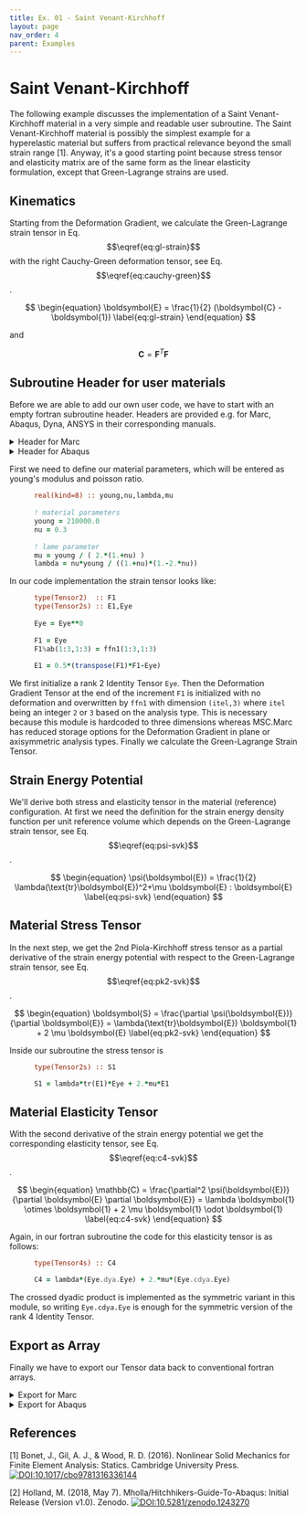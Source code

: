 ```yaml
---
title: Ex. 01 - Saint Venant-Kirchhoff
layout: page
nav_order: 4
parent: Examples
---
```


# Saint Venant-Kirchhoff

The following example discusses the implementation of a Saint Venant-Kirchhoff material in a very simple and readable user subroutine. The Saint Venant-Kirchhoff material is possibly the simplest example for a hyperelastic material but suffers from practical relevance beyond the small strain range [1]. Anyway, it's a good starting point because stress tensor and elasticity matrix are of the same form as the linear elasticity formulation, except that Green-Lagrange strains are used.

## Kinematics
Starting from the Deformation Gradient, we calculate the Green-Lagrange strain tensor in Eq. $$\eqref{eq:gl-strain}$$ with the right Cauchy-Green deformation tensor, see Eq. $$\eqref{eq:cauchy-green}$$.

$$
\begin{equation}
  \boldsymbol{E} = \frac{1}{2} (\boldsymbol{C} - \boldsymbol{1}) \label{eq:gl-strain}
\end{equation}
$$

and 

$$
\begin{equation}
  \boldsymbol{C} = \boldsymbol{F}^T \boldsymbol{F} \label{eq:cauchy-green}
\end{equation}
$$

## Subroutine Header for user materials
Before we are able to add our own user code, we have to start with an empty fortran subroutine header. Headers are provided e.g. for Marc, Abaqus, Dyna, ANSYS in their corresponding manuals.

<details markdown="block">
<summary>Header for Marc</summary>

### HYPELA2 for Marc

```fortran
      include 'ttb/ttb_library.f'

      subroutine hypela2(d,g,e,de,s,t,dt,ngens,m,nn,kcus,matus,ndi,
     2             nshear,disp,dispt,coord,ffn,frotn,strechn,eigvn,ffn1,
     3                   frotn1,strechn1,eigvn1,ncrd,itel,ndeg,ndm,
     4                   nnode,jtype,lclass,ifr,ifu)

      use Tensor
      implicit none
     
      integer :: ifr,ifu,itel,jtype,ncrd,ndeg,ndi,ndm,ngens,
     *           nn,nnode,nshear
      integer,      dimension(2)       :: m,matus,kcus,lclass
      real(kind=8), dimension(*)       :: e,de,t,dt,g,s
      real(kind=8), dimension(itel)    :: strechn,strechn1
      real(kind=8), dimension(ngens,*) :: d
      real(kind=8), dimension(ncrd,*)  :: coord
      real(kind=8), dimension(ndeg,*)  :: disp, dispt
      real(kind=8), dimension(itel,3)  :: ffn,ffn1,frotn,frotn1
      real(kind=8), dimension(itel,*)  :: eigvn,eigvn1
      
      ! ...user code...
      
      return
      end
```

</details>

<details markdown="block">
<summary>Header for Abaqus</summary>

### UMAT for Abaqus

```fortran
      include 'ttb/ttb_library.f'

      SUBROUTINE UMAT(STRESS,STATEV,DDSDDE,SSE,SPD,SCD,
     1 RPL,DDSDDT,DRPLDE,DRPLDT,
     2 STRAN,DSTRAN,TIME,DTIME,TEMP,DTEMP,PREDEF,DPRED,CMNAME,
     3 NDI,NSHR,NTENS,NSTATV,PROPS,NPROPS,COORDS,DROT,PNEWDT,
     4 CELENT,DFGRD0,DFGRD1,NOEL,NPT,LAYER,KSPT,JSTEP,KINC)

      use Tensor
      implicit none

      CHARACTER*80 CMNAME
      DIMENSION STRESS(NTENS),STATEV(NSTATV),
     1 DDSDDE(NTENS,NTENS),DDSDDT(NTENS),DRPLDE(NTENS),
     2 STRAN(NTENS),DSTRAN(NTENS),TIME(2),PREDEF(1),DPRED(1),
     3 PROPS(NPROPS),COORDS(3),DROT(3,3),DFGRD0(3,3),DFGRD1(3,3),
     4 JSTEP(4)
      
      ! ...user code...
      
      return
      end
```

</details>

First we need to define our material parameters, which will be entered as young's modulus and poisson ratio.

```fortran
      real(kind=8) :: young,nu,lambda,mu
      
      ! material parameters
      young = 210000.0
      nu = 0.3
      
      ! lame parameter
      mu = young / ( 2.*(1.+nu) )
      lambda = nu*young / ((1.+nu)*(1.-2.*nu))
```

In our code implementation the strain tensor looks like:

```fortran
      type(Tensor2)  :: F1
      type(Tensor2s) :: E1,Eye
      
      Eye = Eye**0
      
      F1 = Eye
      F1%ab(1:3,1:3) = ffn1(1:3,1:3)
      
      E1 = 0.5*(transpose(F1)*F1-Eye)
```

We first initialize a rank 2 Identity Tensor `Eye`. Then the Deformation Gradient Tensor at the end of the increment `F1` is initialized with no deformation and overwritten by `ffn1` with dimension `(itel,3)` where `itel` being an integer `2` or `3` based on the analysis type. This is necessary because this module is hardcoded to three dimensions whereas MSC.Marc has reduced storage options for the Deformation Gradient in plane or axisymmetric analysis types. Finally we calculate the Green-Lagrange Strain Tensor.

## Strain Energy Potential
We'll derive both stress and elasticity tensor in the material (reference) configuration. At first we need the definition for the strain energy density function per unit reference volume which depends on the Green-Lagrange strain tensor, see Eq. $$\eqref{eq:psi-svk}$$.

$$
\begin{equation}
  \psi(\boldsymbol{E}) = \frac{1}{2} \lambda(\text{tr}\boldsymbol{E})^2+\mu \boldsymbol{E} : \boldsymbol{E}
  \label{eq:psi-svk}
\end{equation}
$$

## Material Stress Tensor
In the next step, we get the 2nd Piola-Kirchhoff stress tensor as a partial derivative of the strain energy potential with respect to the Green-Lagrange strain tensor, see Eq. $$\eqref{eq:pk2-svk}$$.

$$
\begin{equation}
  \boldsymbol{S} = \frac{\partial \psi(\boldsymbol{E})}{\partial \boldsymbol{E}} = \lambda(\text{tr}\boldsymbol{E}) \boldsymbol{1} + 2 \mu \boldsymbol{E}
  \label{eq:pk2-svk}
\end{equation}
$$

Inside our subroutine the stress tensor is

```fortran
      type(Tensor2s) :: S1

      S1 = lambda*tr(E1)*Eye + 2.*mu*E1
```

## Material Elasticity Tensor
With the second derivative of the strain energy potential we get the corresponding elasticity tensor, see Eq. $$\eqref{eq:c4-svk}$$.

$$
\begin{equation}
  \mathbb{C} = \frac{\partial^2 \psi(\boldsymbol{E})}{\partial \boldsymbol{E} \partial \boldsymbol{E}} = \lambda \boldsymbol{1} \otimes \boldsymbol{1} + 2 \mu \boldsymbol{1} \odot \boldsymbol{1}
  \label{eq:c4-svk}
\end{equation}
$$

Again, in our fortran subroutine the code for this elasticity tensor is as follows:

```fortran
      type(Tensor4s) :: C4

      C4 = lambda*(Eye.dya.Eye) + 2.*mu*(Eye.cdya.Eye)
```

The crossed dyadic product is implemented as the symmetric variant in this module, so writing `Eye.cdya.Eye` is enough for the symmetric version of the rank 4 Identity Tensor.

## Export as Array
Finally we have to export our Tensor data back to conventional fortran arrays.

<details markdown="block">
<summary>Export for Marc</summary>

{: .important }
> If we would like to use the Updated Lagrange framework in Marc, we'll have to check whether the updated or the total lagrange framework is active. Please note that for the updated lagrange framework it is common to use the jaumann rate of kirchhoff stress in commercial FE codes. First, the tangent matrix is pushed forward to spatial components `(i,j,k,l)`, divided by the volumetric ratio `J` and then transformed to the jaumann rate of kirchhoff stress. For the elasticity tensor conversion have a look at Maria Holland's Hitchhiker's Guide to Abaqus [2].

```fortran
      real(kind=8) :: J
      
      ! ...some code...
      
      if (iupdat.eq.1) then ! updated lagrange
       J = det(F1)
       ! cauchy stress
       S1 = piola(F1,S1)/J
       ! tangent matrix (jaumann)
       C4 = piola(F1,C4)/J
     *      + (S1.cdya.Eye) + (Eye.cdya.S1)
      endif
```

In this code `iupdat` is an integer with 

* `0` for total lagrange and 
* `1` for updated lagrange. 

```fortran
      ! output as array
      s(1:ngens)         = asarray( asvoigt(S1), ngens )
      d(1:ngens,1:ngens) = asarray( asvoigt(C4), ngens, ngens )
```

You may download the example as a [HYPELA2 user subroutine](Marc/hypela2_stvenantkirchhoff.f) for Marc.

</details>

<details markdown="block">
<summary>Export for Abaqus</summary>

{: .important }
> Abaqus uses the Updated Lagrange framework. Please note that for the updated lagrange framework it is common to use the jaumann rate of kirchhoff stress in commercial FE codes. First, the tangent matrix is pushed forward to spatial components `(i,j,k,l)`, divided by the volumetric ratio `J` and then transformed to the jaumann rate of kirchhoff stress. For the elasticity tensor conversion have a look at Maria Holland's Hitchhiker's Guide to Abaqus [2].

```fortran
      ! push forward to cauchy stress
      J = det(F1)
      S1 = piola(F1,S1)/J
      
      ! push forward to jaumann tangent of cauchy stress for abaqus
      C4 = piola(F1,C4)/J + (S1.cdya.Eye)+(Eye.cdya.S1)
      
      ! output as abaqus array
      STRESS(1:ntens)         = asabqarray( voigt(S1), ntens )
      DDSDDE(1:ntens,1:ntens) = asabqarray( voigt(C4), ntens, ntens )
```

</details>

## References
[1] Bonet, J., Gil, A. J., & Wood, R. D. (2016). Nonlinear Solid Mechanics for Finite Element Analysis: Statics. Cambridge University Press. [![DOI:10.1017/cbo9781316336144](https://zenodo.org/badge/DOI/10.1017/cbo9781316336144.svg)](https://doi.org/10.1017/cbo9781316336144)

[2] Holland, M. (2018, May 7). Mholla/Hitchhikers-Guide-To-Abaqus: Initial Release (Version v1.0). Zenodo. [![DOI:10.5281/zenodo.1243270](https://zenodo.org/badge/DOI/10.5281/zenodo.1243270.svg)](https://doi.org/10.5281/zenodo.1243270)
